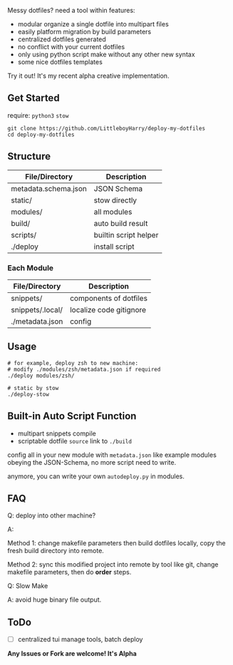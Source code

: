 Messy dotfiles? need a tool within features:

- modular organize a single dotfile into multipart files
- easily platform migration by build parameters
- centralized dotfiles generated
- no conflict with your current dotfiles
- only using python script make without any other new syntax
- some nice dotfiles templates

Try it out! It's my recent alpha creative implementation.

## Get Started

require: `python3` `stow`

```
git clone https://github.com/LittleboyHarry/deploy-my-dotfiles
cd deploy-my-dotfiles
```

## Structure

| File/Directory       | Description           |
| -------------------- | --------------------- |
| metadata.schema.json | JSON Schema           |
| static/              | stow directly         |
| modules/             | all modules           |
| build/               | auto build result     |
| scripts/             | builtin script helper |
| ./deploy             | install script        |

### Each Module

| File/Directory   | Description             |
| ---------------- | ----------------------- |
| snippets/        | components of dotfiles  |
| snippets/.local/ | localize code gitignore |
| ./metadata.json  | config                  |

## Usage

```shell
# for example, deploy zsh to new machine:
# modify ./modules/zsh/metadata.json if required
./deploy modules/zsh/

# static by stow
./deploy-stow
```

## Built-in Auto Script Function

- multipart snippets compile
- scriptable dotfile `source` link to `./build`

config all in your new module with `metadata.json` like example modules obeying the JSON-Schema, no more script need to write.

anymore, you can write your own `autodeploy.py` in modules.

## FAQ

Q: deploy into other machine?

A:

Method 1: change makefile parameters then build dotfiles locally, copy the fresh build directory into remote.

Method 2: sync this modified project into remote by tool like git, change makefile parameters, then do **order** steps.

Q: Slow Make

A: avoid huge binary file output.

## ToDo

- [ ] centralized tui manage tools, batch deploy

**Any Issues or Fork are welcome! It's Alpha**
